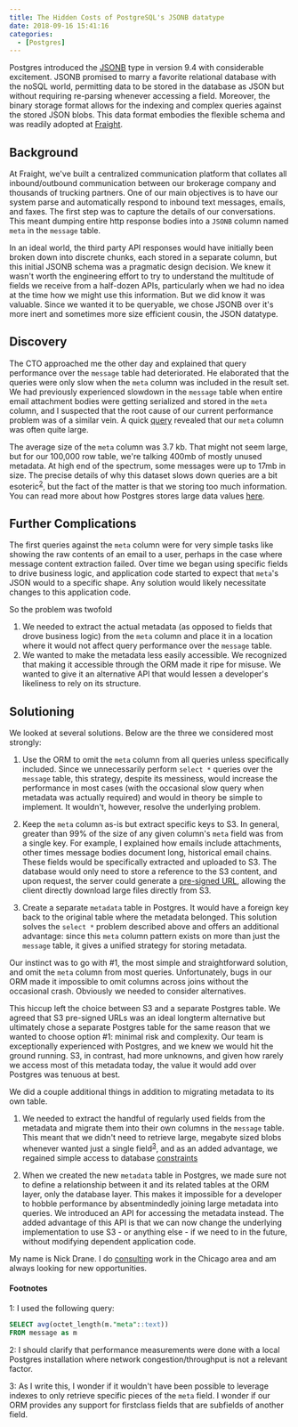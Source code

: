 ```yaml
---
title: The Hidden Costs of PostgreSQL's JSONB datatype
date: 2018-09-16 15:41:16
categories:
  - [Postgres]
---
```



Postgres introduced the [JSONB](https://www.postgresql.org/docs/9.4/static/datatype-json.html) type in version 9.4 with considerable excitement. JSONB promised to marry a favorite relational database with the noSQL world, permitting data to be stored in the database as JSON but without requiring re-parsing whenever accessing a field. Moreover, the binary storage format allows for the indexing and complex queries against the stored JSON blobs. This data format embodies the flexible schema and was readily adopted at [Fraight](https://fraight.ai/).

## Background

At Fraight, we've built a centralized communication platform that collates all inbound/outbound communication between our brokerage company and thousands of trucking partners. One of our main objectives is to have our system parse and automatically respond to inbound text messages, emails, and faxes. The first step was to capture the details of our conversations. This meant dumping entire http response bodies into a `JSONB` column named `meta` in the `message` table.

In an ideal world, the third party API responses would have initially been broken down into discrete chunks, each stored in a separate column, but this initial JSONB schema was a pragmatic design decision. We knew it wasn't worth the engineering effort to try to understand the multitude of fields we receive from a half-dozen APIs, particularly when we had no idea at the time how we might use this information. But we did know it was valuable. Since we wanted it to be queryable, we chose JSONB over it's more inert and sometimes more size efficient cousin, the JSON datatype.

## Discovery

The CTO approached me the other day and explained that query performance over the `message` table had deteriorated. He elaborated that the queries were only slow when the `meta` column was included in the result set. We had previously experienced slowdown in the `message` table when entire email attachment bodies were getting serialized and stored in the `meta` column, and I suspected that the root cause of our current performance problem was of a similar vein. A quick [query](#footnote1) revealed that our `meta` column was often quite large.

The average size of the `meta` column was 3.7 kb. That might not seem large, but for our 100,000 row table, we're talking 400mb of mostly unused metadata. At high end of the spectrum, some messages were up to 17mb in size. The precise details of why this dataset slows down queries are a bit esoteric<sup>[2](#footnote2)</sup>, but the fact of the matter is that we storing too much information. You can read more about how Postgres stores large data values [here](https://www.postgresql.org/docs/9.5/static/storage-toast.html).

## Further Complications

The first queries against the `meta` column were for very simple tasks like showing the raw contents of an email to a user, perhaps in the case where message content extraction failed. Over time we began using specific fields to drive business logic, and application code started to expect that `meta`'s JSON would to a specific shape. Any solution would likely necessitate changes to this application code.

So the problem was twofold

1. We needed to extract the actual metadata (as opposed to fields that drove business logic) from the `meta` column and place it in a location where it would not affect query performance over the `message` table.
2. We wanted to make the metadata less easily accessible. We recognized that making it accessible through the ORM made it ripe for misuse. We wanted to give it an alternative API that would lessen a developer's likeliness to rely on its structure.

## Solutioning

We looked at several solutions. Below are the three we considered most strongly:

1. Use the ORM to omit the `meta` column from all queries unless specifically included. Since we unnecessarily perform `select *` queries over the `message` table, this strategy, despite its messiness, would increase the performance in most cases (with the occasional slow query when metadata was actually required) and would in theory be simple to implement. It wouldn't, however, resolve the underlying problem.

2. Keep the `meta` column as-is but extract specific keys to S3. In general, greater than 99% of the size of any given column's `meta` field was from a single key. For example, I explained how emails include attachments, other times message bodies document long, historical email chains. These fields would be specifically extracted and uploaded to S3. The database would only need to store a reference to the S3 content, and upon request, the server could generate a [pre-signed URL](https://docs.aws.amazon.com/AmazonS3/latest/dev//ShareObjectPreSignedURL.html), allowing the client directly download large files directly from S3.

3. Create a separate `metadata` table in Postgres. It would have a foreign key back to the original table where the metadata belonged. This solution solves the `select *` problem described above and offers an additional advantage: since this `meta` column pattern exists on more than just the `message` table, it gives a unified strategy for storing metadata.

Our instinct was to go with #1, the most simple and straightforward solution, and omit the `meta` column from most queries. Unfortunately, bugs in our ORM made it impossible to omit columns across joins without the occasional crash. Obviously we needed to consider alternatives.

This hiccup left the choice between S3 and a separate Postgres table. We agreed that S3 pre-signed URLs was an ideal longterm alternative but ultimately chose a separate Postgres table for the same reason that we wanted to choose option #1: minimal risk and complexity. Our team is exceptionally experienced with Postgres, and we knew we would hit the ground running. S3, in contrast, had more unknowns, and given how rarely we access most of this metadata today, the value it would add over Postgres was tenuous at best.

We did a couple additional things in addition to migrating metadata to its own table.

1. We needed to extract the handful of regularly used fields from the metadata and migrate them into their own columns in the `message` table. This meant that we didn't need to retrieve large, megabyte sized blobs whenever wanted just a single field<sup>[3](#footnote3)</sup>, and as an added advantage, we regained simple access to database [constraints](https://www.postgresql.org/docs/9.4/static/ddl-constraints.html)

2. When we created the new `metadata` table in Postgres, we made sure not to define a relationship between it and its related tables at the ORM layer, only the database layer. This makes it impossible for a developer to hobble performance by absentmindedly joining large metadata into queries. We introduced an API for accessing the metadata instead. The added advantage of this API is that we can now change the underlying implementation to use S3 - or anything else - if we need to in the future, without modifying dependent application code.


My name is Nick Drane. I do [consulting](/consulting) work in the Chicago area and am always looking for new opportunities.

#### Footnotes

<a name="footnote1">1</a>: I used the following query:

```sql
SELECT avg(octet_length(m."meta"::text))
FROM message as m
```

<a name="footnote2">2</a>: I should clarify that performance measurements were done with a local Postgres installation where network congestion/throughput is not a relevant factor.

<a name="footnote3">3</a>: As I write this, I wonder if it wouldn't have been possible to leverage indexes to only retrieve specific pieces of the `meta` field. I wonder if our ORM provides any support for firstclass fields that are subfields of another field.
